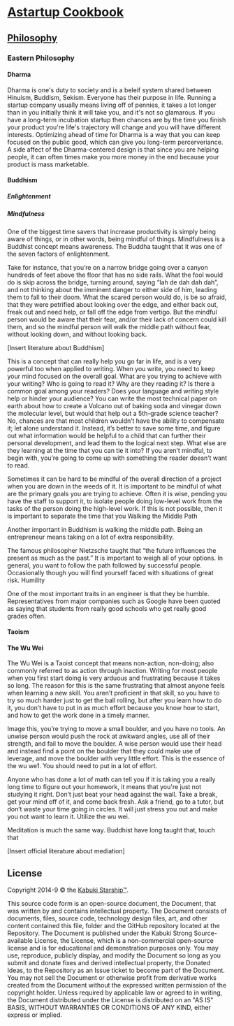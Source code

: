 # [Astartup Cookbook](../readme.md)

## [Philosophy](./readme.md)

### Eastern Philosophy

#### Dharma

Dharma is one's duty to society and is a beleif system shared between Hinuism, Buddism, Sekism. Everyone has their purpose in life. Running a startup company usually means living off of pennies, it takes a lot longer than in you initially think it will take you, and it's not so glamarous. If you have a long-term incubation startup then chances are by the time you finish your product you're life's trajectory will change and you will have different interests. Optimizing ahead of time for Dharma is a way that you can keep focused on the public good, which can give you long-term percerveriance. A side affect of the Dharma-centered design is that since you are helping people, it can often times make you more money in the end because your product is mass marketable.

#### Buddhism

##### Enlightenment

##### Mindfulness

One of the biggest time savers that increase productivity is simply being aware of things, or in other words, being mindful of things. Mindfulness is a Buddhist concept means awareness. The Buddha taught that it was one of the seven factors of enlightenment.

Take for instance, that you’re on a narrow bridge going over a canyon hundreds of feet above the floor that has no side rails. What the fool would do is skip across the bridge, turning around, saying “lah de dah dah dah”, and not thinking about the imminent danger to either side of him, leading them to fall to their doom. What the scared person would do, is be so afraid, that they were petrified about looking over the edge, and either back out, freak out and need help, or fall off the edge from vertigo. But the mindful person would be aware that their fear, and/or their lack of concern could kill them, and so the mindful person will walk the middle path without fear, without looking down, and without looking back.

[Insert literature about Buddhism]

This is a concept that can really help you go far in life, and is a very powerful too when applied to writing. When you write, you need to keep your mind focused on the overall goal. What are you trying to achieve with your writing? Who is going to read it? Why are they reading it? Is there a common goal among your readers? Does your language and writing style help or hinder your audience? You can write the most technical paper on earth about how to create a Volcano out of baking soda and vinegar down the molecular level, but would that help out a 5th-grade science teacher? No, chances are that most children wouldn’t have the ability to compensate it; let alone understand it. Instead, it’s better to save some time, and figure out what information would be helpful to a child that can further their personal development, and lead them to the logical next step. What else are they learning at the time that you can tie it into? If you aren’t mindful, to begin with, you’re going to come up with something the reader doesn’t want to read.

Sometimes it can be hard to be mindful of the overall direction of a project when you are down in the weeds of it. It is important to be mindful of what are the primary goals you are trying to achieve. Often it is wise, pending you have the staff to support it, to isolate people doing low-level work from the tasks of the person doing the high-level work. If this is not possible, then it is important to separate the time that you
Walking the Middle Path

Another important in Buddhism is walking the middle path. Being an entrepreneur means taking on a lot of extra responsibility.

The famous philosopher Nietzsche taught that “the future influences the present as much as the past.”
It is important to weigh all of your options. In general, you want to follow the path followed by successful people. Occasionally though you will find yourself faced with situations of great risk.
Humility

One of the most important traits in an engineer is that they be humble. Representatives from major companies such as Google have been quoted as saying that students from really good schools who get really good grades often.

#### Taoism

#### The Wu Wei

The Wu Wei is a Taoist concept that means non-action, non-doing; also commonly referred to as action through inaction.
Writing for most people when you first start doing is very arduous and frustrating because it takes so long. The reason for this is the same frustrating that almost anyone feels when learning a new skill. You aren’t proficient in that skill, so you have to try so much harder just to get the ball rolling, but after you learn how to do it, you don’t have to put in as much effort because you know how to start, and how to get the work done in a timely manner.

Image this, you’re trying to move a small boulder, and you have no tools. An unwise person would push the rock at awkward angles, use all of their strength, and fail to move the boulder. A wise person would use their head and instead find a point on the boulder that they could make use of leverage, and move the boulder with very little effort. This is the essence of the wu we1. You should need to put in a lot of effort.

Anyone who has done a lot of math can tell you if it is taking you a really long time to figure out your homework, it means that you're just not studying it right. Don’t just beat your head against the wall. Take a break, get your mind off of it, and come back fresh. Ask a friend, go to a tutor, but don’t waste your time going in circles. It will just stress you out and make you not want to learn it. Utilize the wu wei.

Meditation is much the same way. Buddhist have long taught that, touch that

[Insert official literature about mediation]

## License

Copyright 2014-9 © the [Kabuki Starship™](https://kabukistarship.com).

This source code form is an open-source document, the Document, that was written by and contains intellectual property. The Document consists of documents, files, source code, technology design files, art, and other content contained this file, folder and the GitHub repository located at the Repository. The Document is published under the Kabuki Strong Source-available License, the License, which is a non-commercial open-source license and is for educational and demonstration purposes only. You may use, reproduce, publicly display, and modify the Document so long as you submit and donate fixes and derived intellectual property, the Donated Ideas, to the Repository as an Issue ticket to become part of the Document. You may not sell the Document or otherwise profit from derivative works created from the Document without the expressed written permission of the copyright holder. Unless required by applicable law or agreed to in writing, the Document distributed under the License is distributed on an "AS IS" BASIS, WITHOUT WARRANTIES OR CONDITIONS OF ANY KIND, either express or implied.
